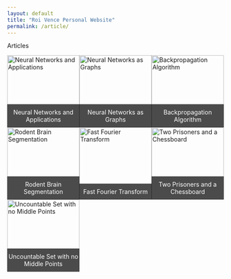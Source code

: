 ```yaml
---
layout: default
title: "Roi Vence Personal Website"
permalink: /article/
---
```


<main role="main" class="container-sm" style="max-width: 1080px">
    <div class="row">
        <div class="col">
            <p class="h1 section-title" style="clear: right">Articles</p>
            <div class="article-grid">
                <div class="article-item">
                    <a href="../articles/tfg.html">
                        <img src="../imaxes/tfg_thumbnail.jpg" alt="Neural Networks and Applications">
                        <div class="article-title">Neural Networks and Applications</div>
                    </a>
                </div>
                <div class="article-item">
                    <a href="../articles/nn_graph.html">
                        <img src="../imaxes/nn_graph_thumbnail.jpg" alt="Neural Networks as Graphs">
                        <div class="article-title">Neural Networks as Graphs</div>
                    </a>
                </div>
                <div class="article-item">
                    <a href="../articles/backpropagation.html">
                        <img src="../imaxes/backpropagation_thumbnail.jpg" alt="Backpropagation Algorithm">
                        <div class="article-title">Backpropagation Algorithm</div>
                    </a>
                </div>
                <div class="article-item">
                    <a href="../articles/idis.html">
                        <img src="../imaxes/idis_thumbnail.jpg" alt="Rodent Brain Segmentation">
                        <div class="article-title">Rodent Brain Segmentation</div>
                    </a>
                </div>
                <div class="article-item">
                    <a href="../articles/fft.html">
                        <img src="../imaxes/fft_thumbnail.jpg" alt="Fast Fourier Transform">
                        <div class="article-title">Fast Fourier Transform</div>
                    </a>
                </div>
                <div class="article-item">
                    <a href="../articles/escape_prison.html">
                        <img src="../imaxes/escape_prison_thumbnail.jpg" alt="Two Prisoners and a Chessboard">
                        <div class="article-title">Two Prisoners and a Chessboard</div>
                    </a>
                </div>
                <div class="article-item">
                    <a href="../articles/no_middle_points.html">
                        <img src="../imaxes/no_middle_points_thumbnail.jpg" alt="Uncountable Set with no Middle Points">
                        <div class="article-title">Uncountable Set with no Middle Points</div>
                    </a>
                </div>
            </div>
        </div>
    </div>
</main>

<style>
    .article-grid {
        display: grid;
        grid-template-columns: repeat(auto-fill, minmax(150px, 1fr));
        gap: 0; /* Eliminar el espacio entre los artículos */
    }

    .article-item {
        position: relative;
        overflow: hidden;
        transition: transform 0.3s ease, box-shadow 0.3s ease;
        aspect-ratio: 1; /* Hacer los artículos cuadrados */
    }

    .article-item:hover {
        transform: scale(1.05);
        box-shadow: 0 4px 15px rgba(0, 0, 0, 0.2);
    }

    .article-item img {
        width: 100%;
        height: 100%;
        object-fit: cover; /* Asegurarse de que la imagen cubra el contenedor completamente */
    }

    .article-title {
        position: absolute;
        bottom: 0;
        width: 100%;
        background-color: rgba(0, 0, 0, 0.7);
        color: white;
        text-align: center;
        padding: 10px 0;
        font-size: 1em;
        transition: background-color 0.3s ease;
    }

    .article-item:hover .article-title {
        background-color: rgba(0, 0, 0, 0.9);
    }
</style>

